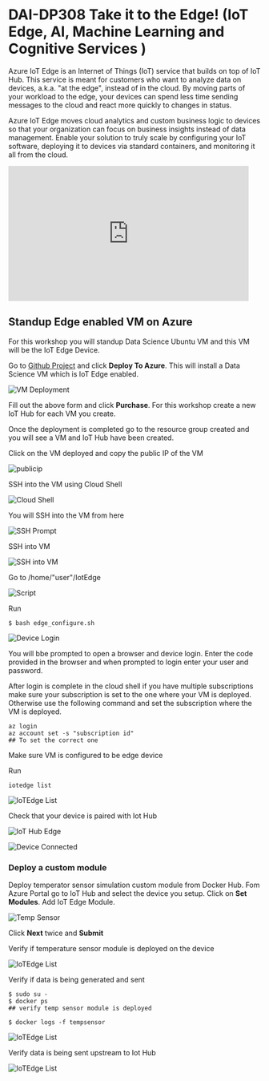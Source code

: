 # DAI-DP308 Take it to the Edge!  (IoT Edge, AI, Machine Learning and Cognitive Services )

Azure IoT Edge is an Internet of Things (IoT) service that builds on top of IoT Hub. This service is meant for customers who want to analyze data on devices, a.k.a. "at the edge", instead of in the cloud. By moving parts of your workload to the edge, your devices can spend less time sending messages to the cloud and react more quickly to changes in status.

Azure IoT Edge moves cloud analytics and custom business logic to devices so that your organization can focus on business insights instead of data management. Enable your solution to truly scale by configuring your IoT software, deploying it to devices via standard containers, and monitoring it all from the cloud.

<iframe src="https://channel9.msdn.com/Shows/Internet-of-Things-Show/Kubernetes-integration-with-Azure-IoT-Edge/player" width="480" height="270" allowFullScreen frameBorder="0"></iframe>

## Standup Edge enabled VM on Azure

For this workshop you will standup Data Science Ubuntu VM and this VM will be the IoT Edge Device.

Go to [Github Project](
https://github.com/Azure/DataScienceVM/tree/master/Extensions/Iot
) and click **Deploy To Azure**. This will install a Data Science VM which is IoT Edge enabled.

![VM Deployment](images/vmdeployment.png)

Fill out the above form and click **Purchase**. For this workshop create a new IoT Hub for each VM you create.

Once the deployment is completed go to the resource group created and you will see a VM and IoT Hub have been created.

Click on the VM deployed and copy the public IP of the VM

![publicip](images/ssh.png)

SSH into the VM using Cloud Shell

![Cloud Shell](images/cloudshell.png)

You will SSH into the VM from here

![SSH Prompt](images/sshprompt.png)

SSH into VM

![SSH into VM](images/sshintovm.png)

Go to /home/"user"/IotEdge

![Script](images/iotedge.png)

Run

```code
$ bash edge_configure.sh
```

![Device Login](images/devicelogin.png)

You will bbe prompted to open a browser and device login. Enter the code provided in the browser and when prompted to login enter your user and password.

After login is complete in the cloud shell if you have multiple subscriptions make sure your subscription is set to the one where your VM is deployed. Otherwise use the following command and set the subscription where the VM is deployed.

```code
az login
az account set -s "subscription id"
## To set the correct one
```

Make sure VM is configured to be edge device

Run

```code
iotedge list
```

![IoTEdge List](images/iotedgelist.png)

Check that your device is paired with Iot Hub

![IoT Hub Edge](images/iothubedge.png)

![Device Connected](images/deviceconnected.png)

### Deploy a custom module

Deploy temperator sensor simulation custom module from Docker Hub. Fom Azure Portal go to IoT Hub and select the device you setup. Click on **Set Modules**. Add IoT Edge Module.

![Temp Sensor](images/tempsensor.png)

Click **Next** twice and **Submit**

Verify if temperature sensor module is deployed on the device

![IoTEdge List](images/iotedgelisttempsensor.png)


Verify if data is being generated and sent

```code
$ sudo su -
$ docker ps
## verify temp sensor module is deployed

$ docker logs -f tempsensor
```

![IoTEdge List](images/dockerlogs.png)

Verify data is being sent upstream to Iot Hub

![IoTEdge List](images/iothubdata.png)
